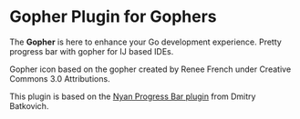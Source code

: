 # Gopher Plugin for Gophers

<!-- Plugin description -->
The **Gopher** is here to enhance your Go development experience. Pretty progress bar with gopher for IJ based IDEs.

Gopher icon based on the gopher created by Renee French under Creative Commons 3.0 Attributions.

This plugin is based on the [Nyan Progress Bar plugin](https://plugins.jetbrains.com/plugin/8575-nyan-progress-bar) from Dmitry Batkovich.
<!-- Plugin description end -->